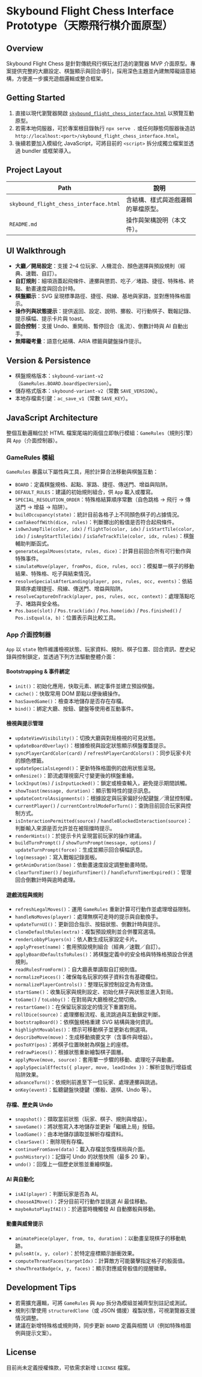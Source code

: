 # Skybound Flight Chess Interface Prototype（天際飛行棋介面原型）

## Overview
Skybound Flight Chess 是針對傳統飛行棋玩法打造的瀏覽器 MVP 介面原型。專案提供完整的大廳設定、棋盤顯示與回合導引，採用深色主題並內建無障礙語意結構，方便進一步擴充遊戲邏輯或整合框架。

## Getting Started
1. 直接以現代瀏覽器開啟 [`skybound_flight_chess_interface.html`](skybound_flight_chess_interface.html) 以預覽互動原型。
2. 若需本地伺服器，可於專案根目錄執行 `npx serve .` 或任何靜態伺服器後造訪 `http://localhost:<port>/skybound_flight_chess_interface.html`。
3. 後續若要加入模組化 JavaScript，可將目前的 `<script>` 拆分成獨立檔案並透過 bundler 或框架導入。

## Project Layout
| Path | 說明 |
| --- | --- |
| `skybound_flight_chess_interface.html` | 含結構、樣式與遊戲邏輯的單檔原型。 |
| `README.md` | 操作與架構說明（本文件）。 |

## UI Walkthrough
- **大廳／開局設定**：支援 2–4 位玩家、人機混合、顏色選擇與預設規則（經典、速戰、自訂）。
- **自訂規則**：細項涵蓋起飛條件、連擲與懲罰、吃子／堵路、捷徑、特殊格、終點、動畫速度與回合計時。
- **棋盤顯示**：SVG 呈現標準路徑、捷徑、飛線、基地與家路，並對應特殊格圖示。
- **操作列與狀態提示**：提供返回、設定、說明、擲骰、可行動棋子、戰報記錄、提示橫幅、提示卡片與 toast。
- **回合控制**：支援 Undo、重開局、暫停回合（亂流）、倒數計時與 AI 自動出手。
- **無障礙考量**：語意化結構、ARIA 標籤與鍵盤操作提示。

## Version & Persistence
- 棋盤規格版本：`skybound-variant-v2`（`GameRules.BOARD.boardSpecVersion`）。
- 儲存格式版本：`skybound-variant-v2`（常數 `SAVE_VERSION`）。
- 本地存檔索引鍵：`ac_save_v1`（常數 `SAVE_KEY`）。

## JavaScript Architecture
整個互動邏輯位於 HTML 檔案尾端的兩個立即執行模組：`GameRules`（規則引擎）與 `App`（介面控制器）。

### GameRules 模組
`GameRules` 暴露以下屬性與工具，用於計算合法移動與棋盤互動：

- `BOARD`：定義棋盤規格、起點、家路、捷徑、傳送門、增益與陷阱。
- `DEFAULT_RULES`：建議的初始規則組合，供 `App` 載入或覆寫。
- `SPECIAL_RESOLUTION_ORDER`：特殊格結算順序常數（自色跳格 → 飛行 → 傳送門 → 增益 → 陷阱）。
- `buildOccupancy(state)`：統計目前各格子上不同顏色棋子的占據情況。
- `canTakeoffWith(dice, rules)`：判斷擲出的骰值是否符合起飛條件。
- `isOwnJumpTile(color, idx)` / `flightTo(color, idx)` / `isStartTile(color, idx)` / `isAnyStartTile(idx)` / `isSafeTrackTile(color, idx, rules)`：棋盤輔助判斷函式。
- `generateLegalMoves(state, rules, dice)`：計算目前回合所有可行動作與特殊事件。
- `simulateMove(player, fromPos, dice, rules, occ)`：模擬單一棋子的移動結果、特殊格、吃子與結束情況。
- `resolveSpecialsAfterLanding(player, pos, rules, occ, events)`：依結算順序處理捷徑、飛線、傳送門、增益與陷阱。
- `resolveCaptureOnTrack(player, pos, rules, occ, context)`：處理落點吃子、堵路與安全格。
- `Pos.base(slot)` / `Pos.track(idx)` / `Pos.home(idx)` / `Pos.finished()` / `Pos.isEqual(a, b)`：位置表示與比較工具。

### App 介面控制器
`App` 以 `state` 物件維護檢視狀態、玩家資料、規則、棋子位置、回合資訊、歷史紀錄與控制鎖定，並透過下列方法驅動整體介面：

#### Bootstrapping & 事件綁定
- `init()`：初始化應用，快取元素、綁定事件並建立預設棋盤。
- `cache()`：快取常用 DOM 節點以便後續操作。
- `hasSavedGame()`：檢查本地儲存是否存在存檔。
- `bind()`：綁定大廳、按鈕、鍵盤等使用者互動事件。

#### 檢視與提示管理
- `updateViewVisibility()`：切換大廳與對局檢視的可見狀態。
- `updateBoardOverlay()`：根據檢視與設定狀態顯示棋盤覆蓋提示。
- `syncPlayerCardColor(card)` / `refreshPlayerCardColors()`：同步玩家卡片的顏色標籤。
- `updateSpecialsLegend()`：更新特殊格圖例的啟用狀態呈現。
- `onResize()`：節流處理視窗尺寸變更後的棋盤重繪。
- `lockInput(ms)` / `isInputLocked()`：鎖定或檢查輸入，避免提示期間誤觸。
- `showToast(message, duration)`：顯示暫時性的提示訊息。
- `updateControlAssignments()`：根據設定與玩家偏好分配鍵盤／滑鼠控制權。
- `currentPlayer()` / `currentControlModeForTurn()`：查詢目前回合玩家與控制方式。
- `isInteractionPermitted(source)` / `handleBlockedInteraction(source)`：判斷輸入來源是否允許並在被阻擋時提示。
- `renderHints()`：於提示卡片呈現當前玩家的操作建議。
- `buildTurnPrompt()` / `showTurnPrompt(message, options)` / `updateTurnPrompt(force)`：生成並顯示回合橫幅訊息。
- `log(message)`：寫入戰報記錄面板。
- `getAnimDuration(base)`：依動畫速度設定調整動畫時間。
- `clearTurnTimer()` / `beginTurnTimer()` / `handleTurnTimerExpired()`：管理回合倒數計時與逾時處理。

#### 遊戲流程與規則
- `refreshLegalMoves()`：運用 `GameRules` 重新計算可行動作並處理增益限制。
- `handleNoMoves(player)`：處理無棋可走時的提示與自動換手。
- `updateTurnUI()`：更新回合指示、按鈕狀態、倒數計時與提示。
- `cloneDefaultRules(extra)`：複製預設規則並合併覆寫選項。
- `renderLobbyPlayers(n)`：依人數生成玩家設定卡片。
- `applyPreset(name)`：套用預設規則組合（經典／速戰／自訂）。
- `applyBoardDefaultsToRules()`：將棋盤定義中的安全格與特殊格預設合併進規則。
- `readRulesFromForm()`：自大廳表單讀取自訂規則值。
- `normalizePieces()`：確保每名玩家的棋子資料含有基礎欄位。
- `normalizePlayerControls()`：整理玩家控制設定為有效值。
- `startGame()`：收集玩家與規則設定、初始化棋子與狀態並進入對局。
- `toGame()` / `toLobby()`：在對局與大廳檢視之間切換。
- `restartGame()`：在保留玩家設定的情況下重置對局。
- `rollDice(source)`：處理擲骰流程、亂流跳過與互動鎖定判斷。
- `bootstrapBoard()`：依棋盤規格重建 SVG 結構與幾何資訊。
- `highlightMovables()`：標示可移動棋子並更新右側選項。
- `describeMove(move)`：生成移動摘要文字（含事件與增益）。
- `posToXY(pos)`：將棋子位置映射為棋盤上的座標。
- `redrawPieces()`：根據狀態重新繪製棋子圖層。
- `applyMove(move, source)`：套用單一步驟的移動、處理吃子與動畫。
- `applySpecialEffects({ player, move, leadIndex })`：解析並執行增益或陷阱效果。
- `advanceTurn()`：依規則前進至下一位玩家、處理連擲與跳過。
- `onKey(event)`：監聽鍵盤快捷鍵（擲骰、選棋、Undo 等）。

#### 存檔、歷史與 Undo
- `snapshot()`：擷取當前狀態（玩家、棋子、規則與增益）。
- `saveGame()`：將狀態寫入本地儲存並更新「繼續上局」按鈕。
- `loadGame()`：由本地儲存讀取並解析存檔資料。
- `clearSave()`：刪除現有存檔。
- `continueFromSave(data)`：載入存檔並恢復棋局與介面。
- `pushHistory()`：記錄可 Undo 的狀態快照（最多 20 筆）。
- `undo()`：回復上一個歷史狀態並重繪棋盤。

#### AI 與自動化
- `isAI(player)`：判斷玩家是否為 AI。
- `chooseAIMove()`：評分目前可行動作並挑選 AI 最佳移動。
- `maybeAutoPlayIfAI()`：於適當時機觸發 AI 自動擲骰與移動。

#### 動畫與威脅提示
- `animatePiece(player, from, to, duration)`：以動畫呈現棋子的移動軌跡。
- `pulseAt(x, y, color)`：於特定座標顯示脈衝效果。
- `computeThreatFaces(targetIdx)`：計算敵方可能襲擊指定格子的骰面值。
- `showThreatBadge(x, y, faces)`：顯示對應威脅骰值的提醒徽章。

## Development Tips
- 若需擴充邏輯，可將 `GameRules` 與 `App` 拆分為模組並補齊型別註記或測試。
- 規則引擎使用 `structuredClone`（或 JSON 備援）複製狀態，可視瀏覽器支援情況調整。
- 建議在新增特殊格或規則時，同步更新 `BOARD` 定義與相關 UI（例如特殊格圖例與提示文案）。

## License
目前尚未定義授權條款，可依需求新增 `LICENSE` 檔案。
